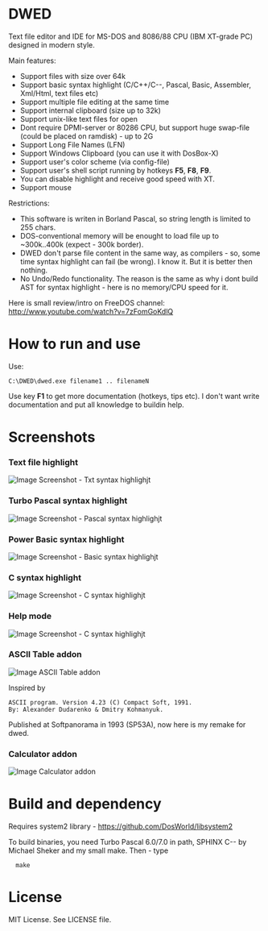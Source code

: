 # DWED

Text file editor and IDE for MS-DOS and 8086/88 CPU (IBM XT-grade PC) designed in modern style.

Main features:

* Support files with size over 64k
* Support basic syntax highlight (C/C++/C--, Pascal, Basic, Assembler, Xml/Html, text files etc)
* Support multiple file editing at the same time
* Support internal clipboard (size up to 32k)
* Support unix-like text files for open
* Dont require DPMI-server or 80286 CPU, but support huge swap-file (could be placed on ramdisk) - up to 2G
* Support Long File Names (LFN)
* Support Windows Clipboard (you can use it with DosBox-X)
* Support user's color scheme (via config-file)
* Support user's shell script running by hotkeys **F5**, **F8**, **F9**.
* You can disable highlight and receive good speed with XT.
* Support mouse

Restrictions:

* This software is writen in Borland Pascal, so string length is limited to 255 chars.
* DOS-conventional memory will be enought to load file up to ~300k..400k (expect - 300k border).
* DWED don't parse file content in the same way, as compilers - so, some time syntax highlight can fail (be wrong). I know it. But it is better then nothing.
* No Undo/Redo functionality. The reason is the same as why i dont build AST for syntax highlight - here is no memory/CPU speed for it.

Here is small review/intro on FreeDOS channel: http://www.youtube.com/watch?v=7zFomGoKdlQ

# How to run and use
Use:

	C:\DWED\dwed.exe filename1 .. filenameN

Use key **F1** to get more documentation (hotkeys, tips etc). I don't want write documentation and put all knowledge to buildin help.

# Screenshots

### Text file highlight
![Image Screenshot - Txt syntax highlighjt](https://github.com/DosWorld/dwed/raw/main/DWED-TXT.PNG)

### Turbo Pascal syntax highlight
![Image Screenshot - Pascal syntax highlighjt](https://github.com/DosWorld/dwed/raw/main/DWED-PAS.PNG)

### Power Basic syntax highlight
![Image Screenshot - Basic syntax highlighjt](https://github.com/DosWorld/dwed/raw/main/DWED-BAS.PNG)

### C syntax highlight
![Image Screenshot - C syntax highlighjt](https://github.com/DosWorld/dwed/raw/main/DWED-C.PNG)

### Help mode
![Image Screenshot - C syntax highlighjt](https://github.com/DosWorld/dwed/raw/main/DWED-HLP.PNG)

### ASCII Table addon
![Image ASCII Table addon](https://github.com/DosWorld/dwed/raw/main/DWED-ASC.PNG)

Inspired by

	ASCII program. Version 4.23 (C) Compact Soft, 1991.
	By: Alexander Dudarenko & Dmitry Kohmanyuk.

Published at Softpanorama in 1993 (SP53A), now here is my remake for dwed.
### Calculator addon
![Image Calculator addon](https://github.com/DosWorld/dwed/raw/main/DWED-CLC.PNG)

# Build and dependency

Requires system2 library - https://github.com/DosWorld/libsystem2

To build binaries, you need Turbo Pascal 6.0/7.0 in path, SPHINX C-- by Michael Sheker and my small make. Then - type

      make

# License

MIT License. See LICENSE file.
